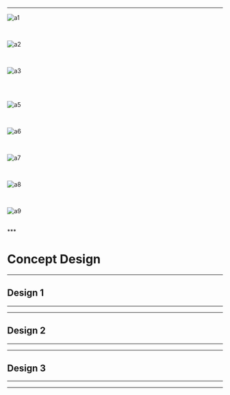 ***

![a1](https://user-images.githubusercontent.com/46917583/52779556-6de87f00-306e-11e9-8a5f-400b14c9d1bd.PNG)

<br/>

![a2](https://user-images.githubusercontent.com/46917583/52779560-717c0600-306e-11e9-801b-db47f1aafd3d.PNG)

<br/>

![a3](https://user-images.githubusercontent.com/46917583/52779566-7476f680-306e-11e9-83ee-41e0d4334499.PNG)

<br/>



<br/>

![a5](https://user-images.githubusercontent.com/46917583/52779585-793baa80-306e-11e9-9757-cfe1b8eb1d69.PNG)

<br/>

![a6](https://user-images.githubusercontent.com/46917583/52779591-7d67c800-306e-11e9-869b-977f0ba122b5.PNG)

<br/>

![a7](https://user-images.githubusercontent.com/46917583/52779599-7fca2200-306e-11e9-88ef-6e77be6b7a9b.PNG)

<br/>

![a8](https://user-images.githubusercontent.com/46917583/52779605-822c7c00-306e-11e9-8610-dd9bddcf3376.PNG)

<br/>

![a9](https://user-images.githubusercontent.com/46917583/52779610-848ed600-306e-11e9-88c4-a047c56e4781.PNG)

<br/>
***

# **Concept Design**  

***
## **Design 1**

***

***
## **Design 2**

***

***
## **Design 3**

***

***
## 